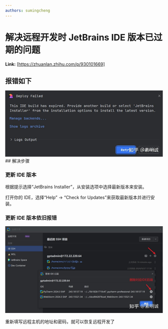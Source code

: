```yaml
---
authors: sumingcheng
---
```

# 解决远程开发时 JetBrains IDE 版本已过期的问题



 **Link:** [https://zhuanlan.zhihu.com/p/930101669]

## 报错如下  
![14385dd420e20adebabe19445d71edbf](../image/14385dd420e20adebabe19445d71edbf.jpg)## 解决步骤  
### 更新 IDE 版本  

根据提示选择“JetBrains Installer”，从安装选项中选择最新版本来安装。

打开你的 IDE，选择“Help” -> “Check for Updates”来获取最新版本并进行安装。

### 更新 IDE 版本依旧报错  
![779db56e220a22ce978b3e08d64de502](../image/779db56e220a22ce978b3e08d64de502.jpg)

重新填写远程主机的地址和密码，就可以恢复远程开发了

